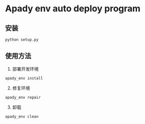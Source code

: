 # Apady env auto deploy program
## 安装

```
python setup.py
```


## 使用方法
1. 部署开发环境 
```
apady_env install
```

2. 修复环境    
```
apady_env repair
```

3. 卸载       
```
apady_env clean
```




